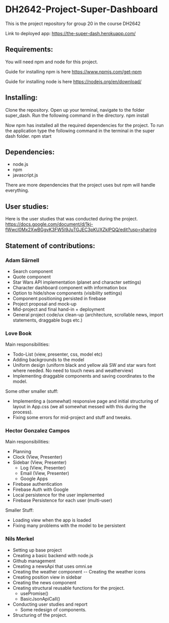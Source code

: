 # DH2642-Project-Super-Dashboard
This is the project repository for group 20 in the course DH2642

Link to deployed app: https://the-super-dash.herokuapp.com/


## Requirements:
You will need npm and node for this project. 

Guide for installing npm is here https://www.npmjs.com/get-npm 

Guide for installing node is here https://nodejs.org/en/download/ 

## Installing:
Clone the repository. Open up your terminal, navigate to the folder super_dash. Run the following command in the directory.
npm install

Now npm has installed all the required dependencies for the project. To run the application type the following command in the terminal in the super dash folder.
npm start

## Dependencies:
- node.js
- npm
- javascript.js

There are more dependencies that the project uses but npm will handle everything. 

## User studies: 
Here is the user studies that was conducted during the project. 
https://docs.google.com/document/d/1kj-fWwcI0Mx2XwBGgvK3FW5I9JuTGJEC3pKUXZklPQQ/edit?usp=sharing 

## Statement of contributions:

### Adam Särnell
- Search component
- Quote component
- Star Wars API implementation (planet and character settings)
- Character dashboard component with information box
- Option to hide/show components (visibility settings)
- Component positioning persisted in firebase
- Project proposal and mock-up
- Mid-project and final hand-in + deployment
- General project code/ux clean-up (architecture, scrollable news, import statements, draggable bugs etc.) 

### Love Book
Main responsibilities:
- Todo-List (view, presenter, css, model etc)
- Adding backgrounds to the model
- Uniform design (uniform black and yellow alá SW and star wars font where needed. No need to touch news and weatherview)
- Implementing draggable components and saving coordinates to the model. 

Some other smaller stuff:
- Implementing a (somewhat) responsive page and initial structuring of layout in App.css (we all somewhat messed with this during the process).
- Fixing some errors for mid-project and stuff and tweaks.
 
### Hector Gonzalez Campos

Main responsibilities:
- Planning
- Clock (View, Presenter)
- Sidebar (View, Presenter)
    - Log (View, Presenter)
    - Email (View, Presenter)
    - Google Apps 
- Firebase authentication
- Firebase Auth with Google
- Local persistence for the user implemented
- Firebase Persistence for each user (multi-user)

Smaller Stuff:
- Loading view when the app is loaded
- Fixing many problems with the model to be persistent
 
### Nils Merkel
- Setting up base project
- Creating a basic backend with node.js
- Github management
- Creating a newsApi that uses omni.se
- Creating the weather component 
-- Creating the weather icons
- Creating position view in sidebar
- Creating the news component
- Creating structural reusable functions for the project. 
    - usePromise()
    - BasicJsonApiCall()
- Conducting user studies and report 
    - Some redesign of components. 
- Structuring of the project. 
